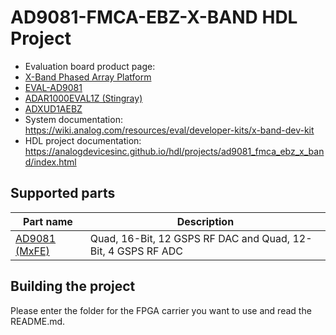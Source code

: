 # AD9081-FMCA-EBZ-X-BAND HDL Project

-  Evaluation board product page:
  - [X-Band Phased Array Platform](https://www.analog.com/x-band-development-platform)
  - [EVAL-AD9081](https://www.analog.com/eval-ad9081)
  - [ADAR1000EVAL1Z (Stingray)](https://wiki.analog.com/resources/eval/user-guides/stingray)
  - [ADXUD1AEBZ](https://wiki.analog.com/resources/eval/user-guides/xud1a)
- System documentation: https://wiki.analog.com/resources/eval/developer-kits/x-band-dev-kit
- HDL project documentation: https://analogdevicesinc.github.io/hdl/projects/ad9081_fmca_ebz_x_band/index.html

## Supported parts

| Part name                                      | Description                                                  |
|------------------------------------------------|--------------------------------------------------------------|
| [AD9081 (MxFE)](https://www.analog.com/ad9081) | Quad, 16-Bit, 12 GSPS RF DAC and Quad, 12-Bit, 4 GSPS RF ADC |

## Building the project

Please enter the folder for the FPGA carrier you want to use and read the README.md.
